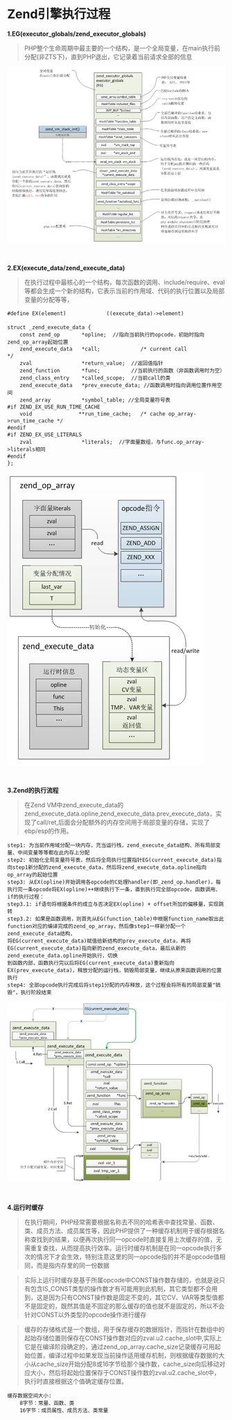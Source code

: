 # Zend引擎执行过程

**1.EG(executor_globals/zend_executor_globals)**

>PHP整个生命周期中最主要的一个结构，是一个全局变量，在main执行前分配(非ZTS下)，直到PHP退出，它记录着当前请求全部的信息

![](./img/20.png)

<br>

**2.EX(execute_data/zend_execute_data)**

>在执行过程中最核心的一个结构，每次函数的调用、include/require、eval等都会生成一个新的结构，它表示当前的作用域、代码的执行位置以及局部变量的分配等等，

```
#define EX(element)             ((execute_data)->element)

struct _zend_execute_data {
    const zend_op       *opline;  //指向当前执行的opcode，初始时指向zend_op_array起始位置
    zend_execute_data   *call;             /* current call                   */
    zval                *return_value;  //返回值指针
    zend_function       *func;          //当前执行的函数（非函数调用时为空）
    zend_class_entry    *called_scope;  //当前call的类
    zend_execute_data   *prev_execute_data; //函数调用时指向调用位置作用空间
    zend_array          *symbol_table; //全局变量符号表
#if ZEND_EX_USE_RUN_TIME_CACHE
    void               **run_time_cache;   /* cache op_array->run_time_cache */
#endif
#if ZEND_EX_USE_LITERALS
    zval                *literals;  //字面量数组，与func.op_array->literals相同
#endif
};
```

![](./img/21.png)

<br>

**3.Zend的执行流程**

>在Zend VM中zend_execute_data的zend_execute_data.opline,zend_execute_data.prev_execute_data，实现了call/ret,后面会分配额外的内存空间用于局部变量的存储，实现了ebp/esp的作用。

```
step1: 为当前作用域分配一块内存，充当运行栈，zend_execute_data结构、所有局部变量、中间变量等等都在此内存上分配
step2: 初始化全局变量符号表，然后将全局执行位置指针EG(current_execute_data)指向step1新分配的zend_execute_data，然后将zend_execute_data.opline指向op_array的起始位置
step3: 从EX(opline)开始调用各opcode的C处理handler(即_zend_op.handler)，每执行完一条opcode将EX(opline)++继续执行下一条，直到执行完全部opcode，函数调用、if的执行过程：
step3.1: if语句将根据条件的成立与否决定EX(opline) + offset所加的偏移量，实现跳转
step3.2: 如果是函数调用，则首先从EG(function_table)中根据function_name取出此function对应的编译完成的zend_op_array，然后像step1一样新分配一个zend_execute_data结构，
将EG(current_execute_data)赋值给新结构的prev_execute_data，再将EG(current_execute_data)指向新的zend_execute_data，最后从新的zend_execute_data.opline开始执行，切换
到函数内部，函数执行完以后将EG(current_execute_data)重新指向EX(prev_execute_data)，释放分配的运行栈，销毁局部变量，继续从原来函数调用的位置执行
step4: 全部opcode执行完成后将step1分配的内存释放，这个过程会将所有的局部变量"销毁"，执行阶段结束
```

![](./img/22.png)

<br>

**4.运行时缓存**

>在执行期间，PHP经常需要根据名称去不同的哈希表中查找常量、函数、类、成员方法、成员属性等，因此PHP提供了一种缓存机制用于缓存根据名称查找到的结果，以便再次执行同一opcode时直接复用上次缓存的值，无需重复查找，从而提高执行效率。运行时缓存机制是在同一opcode执行多次的情况下才会生效，特别注意这里的同一opcode指的并不是opcode值相同，而是指内存里的同一份数据


>实际上运行时缓存是基于所属opcode中CONST操作数存储的，也就是说只有包含IS_CONST类型的操作数才有可能用到此机制，其它类型都不会用到，这是因为只有CONST操作数是固定不变的，其它CV、VAR等类型值都不是固定的，既然其值是不固定的那么缓存的值也就不是固定的，所以不会针对CONST以外类型的opcode操作进行缓存


>缓存的存储格式是一个数组，用于保存缓存的数据指针，而指针在数组中的起始存储位置则保存在CONST操作数对应的zval.u2.cache_slot中,实际上它是在编译阶段确定的，通过zend_op_array.cache_size记录缓存可用起始位置，编译过程中如果发现当前操作适用缓存机制，则根据缓存数据的大小从cache_size开始分配8或16字节给那个操作数，cache_size向后移动对应大小，然后将起始位置保存于CONST操作数的zval.u2.cache_slot中，执行时直接根据这个值确定缓存位置。

```
缓存数据空间大小:
    8字节：常量、函数、类
    16字节：成员属性、成员方法、类常量
```